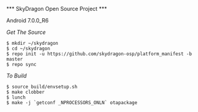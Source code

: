 
*** SkyDragon Open Source Project ***


Android 7.0.0_R6


*Get The Source*

	$ mkdir ~/skydragon
	$ cd ~/skydragon
	$ repo init -u https://github.com/skydragon-osp/platform_manifest -b master
	$ repo sync


*To Build*

	$ source build/envsetup.sh
	$ make clobber
	$ lunch
	$ make -j `getconf _NPROCESSORS_ONLN` otapackage
